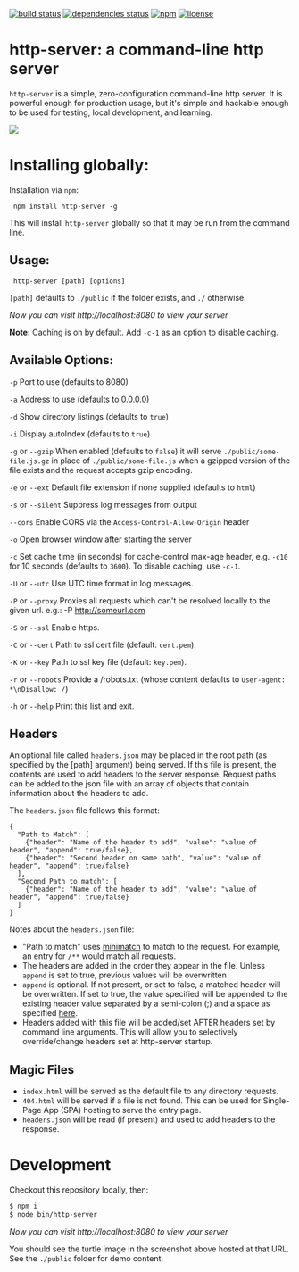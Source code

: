[![build status](https://img.shields.io/travis/indexzero/http-server.svg?style=flat-square)](https://travis-ci.org/indexzero/http-server)
[![dependencies status](https://img.shields.io/david/indexzero/http-server.svg?style=flat-square)](https://david-dm.org/indexzero/http-server)
[![npm](https://img.shields.io/npm/v/http-server.svg?style=flat-square)](https://www.npmjs.com/package/http-server)
[![license](https://img.shields.io/github/license/indexzero/http-server.svg?style=flat-square)](https://github.com/indexzero/http-server)

# http-server: a command-line http server

`http-server` is a simple, zero-configuration command-line http server.  It is powerful enough for production usage, but it's simple and hackable enough to be used for testing, local development, and learning.

![](https://github.com/nodeapps/http-server/raw/master/screenshots/public.png)

# Installing globally:

Installation via `npm`:

     npm install http-server -g

This will install `http-server` globally so that it may be run from the command line.

## Usage:

     http-server [path] [options]

`[path]` defaults to `./public` if the folder exists, and `./` otherwise.

*Now you can visit http://localhost:8080 to view your server*

**Note:** Caching is on by default. Add `-c-1` as an option to disable caching.

## Available Options:

`-p` Port to use (defaults to 8080)

`-a` Address to use (defaults to 0.0.0.0)

`-d` Show directory listings (defaults to `true`)

`-i` Display autoIndex (defaults to `true`)

`-g` or `--gzip` When enabled (defaults to `false`) it will serve `./public/some-file.js.gz` in place of `./public/some-file.js` when a gzipped version of the file exists and the request accepts gzip encoding.

`-e` or `--ext` Default file extension if none supplied (defaults to `html`)

`-s` or `--silent` Suppress log messages from output

`--cors` Enable CORS via the `Access-Control-Allow-Origin` header

`-o` Open browser window after starting the server

`-c` Set cache time (in seconds) for cache-control max-age header, e.g. `-c10` for 10 seconds (defaults to `3600`). To disable caching, use `-c-1`.

`-U` or `--utc` Use UTC time format in log messages.

`-P` or `--proxy` Proxies all requests which can't be resolved locally to the given url. e.g.: -P http://someurl.com

`-S` or `--ssl` Enable https.

`-C` or `--cert` Path to ssl cert file (default: `cert.pem`).

`-K` or `--key` Path to ssl key file (default: `key.pem`).

`-r` or `--robots` Provide a /robots.txt (whose content defaults to `User-agent: *\nDisallow: /`)

`-h` or `--help` Print this list and exit.

## Headers

An optional file called `headers.json` may be placed in the root path (as specified by the [path] argument) being
served.  If this file is present, the contents are used to add headers to the server response.  Request paths can be
added to the json file with an array of objects that contain information about the headers to add.

The `headers.json` file follows this format:
```
{
  "Path to Match": [
    {"header": "Name of the header to add", "value": "value of header", "append": true/false},
    {"header": "Second header on same path", "value": "value of header", "append": true/false}
  ],
  "Second Path to match": [
    {"header": "Name of the header to add", "value": "value of header", "append": true/false}
  ]
}
```

Notes about the `headers.json` file:
- "Path to match" uses [minimatch](https://www.npmjs.com/package/minimatch) to match to the request.  For example,
  an entry for `/**` would match all requests.
- The headers are added in the order they appear in the file.  Unless `append` is set to true, previous values will
  be overwritten
- `append` is optional.  If not present, or set to false, a matched header will be overwritten.  If set to true,
  the value specified will be appended to the existing header value separated by a semi-colon (;) and a space as
  specified [here](https://tools.ietf.org/html/rfc7230#section-3.2).
- Headers added with this file will be added/set AFTER headers set by command line arguments.  This will allow you
  to selectively override/change headers set at http-server startup.


## Magic Files

- `index.html` will be served as the default file to any directory requests.
- `404.html` will be served if a file is not found. This can be used for Single-Page App (SPA) hosting to serve the entry page.
- `headers.json` will be read (if present) and used to add headers to the response.

# Development

Checkout this repository locally, then:

```sh
$ npm i
$ node bin/http-server
```

*Now you can visit http://localhost:8080 to view your server*

You should see the turtle image in the screenshot above hosted at that URL. See
the `./public` folder for demo content.

